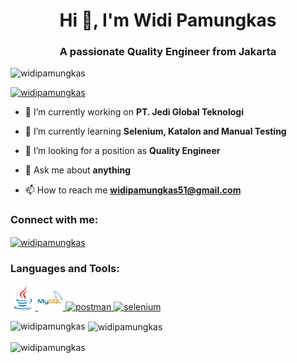 <h1 align="center">Hi 👋, I'm Widi Pamungkas</h1>
<h3 align="center">A passionate Quality Engineer from Jakarta</h3>

<p align="left"> <img src="https://komarev.com/ghpvc/?username=widipamungkas&label=Profile%20views&color=0e75b6&style=flat" alt="widipamungkas" /> </p>

<p align="left"> <a href="https://github.com/ryo-ma/github-profile-trophy"><img src="https://github-profile-trophy.vercel.app/?username=widipamungkas" alt="widipamungkas" /></a> </p>

- 🔭 I’m currently working on **PT. Jedi Global Teknologi**

- 🌱 I’m currently learning **Selenium, Katalon and Manual Testing**

- 🤝 I’m looking for a position as **Quality Engineer**

- 💬 Ask me about **anything**

- 📫 How to reach me **widipamungkas51@gmail.com**

<h3 align="left">Connect with me:</h3>
<p align="left">
<a href="https://linkedin.com/in/widipamungkas" target="blank"><img align="center" src="https://raw.githubusercontent.com/rahuldkjain/github-profile-readme-generator/master/src/images/icons/Social/linked-in-alt.svg" alt="widipamungkas" height="30" width="40" /></a>
</p>

<h3 align="left">Languages and Tools:</h3>
<p align="left"> <a href="https://www.java.com" target="_blank" rel="noreferrer"> <img src="https://raw.githubusercontent.com/devicons/devicon/master/icons/java/java-original.svg" alt="java" width="40" height="40"/> </a> <a href="https://www.mysql.com/" target="_blank" rel="noreferrer"> <img src="https://raw.githubusercontent.com/devicons/devicon/master/icons/mysql/mysql-original-wordmark.svg" alt="mysql" width="40" height="40"/> </a> <a href="https://postman.com" target="_blank" rel="noreferrer"> <img src="https://www.vectorlogo.zone/logos/getpostman/getpostman-icon.svg" alt="postman" width="40" height="40"/> </a> <a href="https://www.selenium.dev" target="_blank" rel="noreferrer"> <img src="https://raw.githubusercontent.com/detain/svg-logos/780f25886640cef088af994181646db2f6b1a3f8/svg/selenium-logo.svg" alt="selenium" width="40" height="40"/> </a> </p>

<p><img align="left" src="https://github-readme-stats.vercel.app/api/top-langs?username=widipamungkas&show_icons=true&locale=en&layout=compact" alt="widipamungkas" /></p>

<p>&nbsp;<img align="center" src="https://github-readme-stats.vercel.app/api?username=widipamungkas&show_icons=true&locale=en" alt="widipamungkas" /></p>

<p><img align="center" src="https://github-readme-streak-stats.herokuapp.com/?user=widipamungkas&" alt="widipamungkas" /></p>
